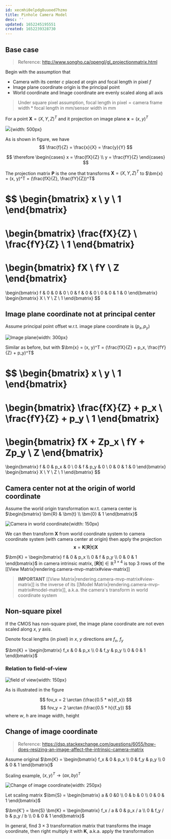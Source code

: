 ```yaml
---
id: xecmhi0elpdg8uuoed7hzmo
title: Pinhole Camera Model
desc: ''
updated: 1652245195551
created: 1652239328730
---
```


## Base case

> Reference: http://www.songho.ca/opengl/gl_projectionmatrix.html

Begin with the assumption that 
- Camera with its center $c$ placed at orgin and focal length in pixel $f$
- Image plane coordinate origin is the principal point
- World coordinate and Image coordinate are evenly scaled along all axis

> Under square pixel assumption, $\text{focal length in pixel} = \text{camera frame width} * \text{focal length in mm} / \text{sensor width in mm}$

For a point $\bm{X} = (X, Y, Z)^T$ and it projection on image plane $\bm{x} = (x, y)^T$

![](/assets/images/2022-05-11-11-22-39.png){width: 500px}

As is shown in figure, we have
$$
\frac{f}{Z} = \frac{x}{X} = \frac{y}{Y}
$$

$$
\therefore
\begin{cases}
x = \frac{fX}{Z} \\
y = \frac{fY}{Z}
\end{cases}
$$

The projection matrix $\bm{P}$ is the one that transforms $\bm{X} = (X, Y, Z)^T$ to $\bm{x} = (x, y)^T = (\frac{fX}{Z}, \frac{fY}{Z})^T$

$$
\begin{bmatrix}
x \\ y \\ 1
\end{bmatrix}
=
\begin{bmatrix}
\frac{fX}{Z} \\ \frac{fY}{Z} \\ 1
\end{bmatrix}
=
\begin{bmatrix}
fX \\ fY \\ Z
\end{bmatrix}
=
\begin{bmatrix}
f & 0 & 0 & 0 \\ 
0 & f & 0 & 0 \\ 
0 & 0 & 1 & 0
\end{bmatrix}
\begin{bmatrix}
X \\ Y \\ Z \\ 1
\end{bmatrix}
$$

## Image plane coordinate not at principal center

Assume principal point offset w.r.t. image plane coordinate is $(p_x, p_y)$

![Image plane](/assets/images/2022-05-11-11-24-00.png){width: 300px}

Similar as before, but with $\bm{x} = (x, y)^T = (\frac{fX}{Z} + p_x, \frac{fY}{Z} + p_y)^T$

$$
\begin{bmatrix}
x \\ y \\ 1
\end{bmatrix}
=
\begin{bmatrix}
\frac{fX}{Z} + p_x \\ \frac{fY}{Z} + p_y \\ 1
\end{bmatrix}
=
\begin{bmatrix}
fX + Zp_x \\ fY + Zp_y \\ Z
\end{bmatrix}
=
\begin{bmatrix}
f & 0 & p_x & 0 \\ 
0 & f & p_y & 0 \\ 
0 & 0 & 1 & 0
\end{bmatrix}
\begin{bmatrix}
X \\ Y \\ Z \\ 1
\end{bmatrix}
$$

## Camera center not at the origin of world coordinate

Assume the world origin transformation w.r.t. camera center is $\begin{bmatrix}
\bm{R} & \bm{t} \\ \bm{0} & 1 \end{bmatrix}$

![Camera in world coordinate](/assets/images/2022-05-11-11-24-54.png){width: 150px}

We can then transform $\bm{X}$ from world coordinate system to camera coordinate system (with camera center at origin) then apply the projection
$$
\bm{x} = \bm{K}[\bm{R}|\bm{t}]\bm{X}
$$

$\bm{K} = \begin{bmatrix}
f & 0 & p_x \\ 
0 & f & p_y \\ 
0 & 0 & 1
\end{bmatrix}$ in camera intrinsic matrix, $[\bm{R}|\bm{t}] \in \mathbb{R}^{3 \times 4}$ is top 3 rows of the [[View Matrix|rendering.camera-mvp-matrix#view-matrix]]

> **IMPORTANT** [[View Matrix|rendering.camera-mvp-matrix#view-matrix]] is the inverse of its [[Model Matrix|rendering.camera-mvp-matrix#model-matrix]], a.k.a. the camera's transform in world coordinate system

## Non-square pixel
If the CMOS has non-square pixel, the image plane coordinate are not even scaled along $x$, $y$ axis.

Denote focal lengths (in pixel) in $x$, $y$ directions are $f_x$, $f_y$

$\bm{K} = \begin{bmatrix}
f_x & 0 & p_x \\ 
0 & f_y & p_y \\ 
0 & 0 & 1
\end{bmatrix}$

### Relation to field-of-view

![field of view](/assets/images/2022-05-11-11-25-13.png){width: 150px}

As is illustrated in the figure

$$
fov_x = 2 \arctan (\frac{0.5 * w}{f_x})
$$
$$
fov_y = 2 \arctan (\frac{0.5 * h}{f_y})
$$
where $w$, $h$ are image width, height

## Change of image coordinate

> Reference: https://dsp.stackexchange.com/questions/6055/how-does-resizing-an-image-affect-the-intrinsic-camera-matrix

Assume original $\bm{K} = \begin{bmatrix}
f_x & 0 & p_x \\ 
0 & f_y & p_y \\ 
0 & 0 & 1
\end{bmatrix}$

Scaling example, $(x, y)^T \to (ax, by)^T$

![Change of image coordinate](/assets/images/2022-05-11-11-25-32.png){width: 250px}

Let scaling matrix
$\bm{S} = 
\begin{bmatrix}
a & 0 &0 \\
0 & b & 0 \\
0 & 0 & 1 
\end{bmatrix}$

$\bm{K'} = \bm{S} \bm{K} = \begin{bmatrix}
f_x / a & 0 & p_x / a \\ 
0 & f_y / b & p_y / b \\ 
0 & 0 & 1
\end{bmatrix}$

In general, find $3 \times 3$ transformation matrix that transforms the image coordinate, then right multiply it with $\bm{K}$, a.k.a. apply the transformation
